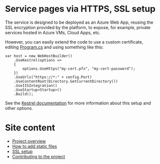 Service pages via HTTPS, SSL setup
==================================

The service is designed to be deployed as an Azure Web App, reusing the
SSL encryption provided by the platform, to expose, for example, private
services hosted in Azure VMs, Cloud Apps, etc.

However, you can easily extend the code to use a custom certificate,
editing
[Program.cs](https://github.com/Azure/reverse-proxy-dotnet/blob/master/ProxyAgent/Program.cs)
and using something like this:

```
var host = new WebHostBuilder()
    .UseKestrel(options =>
    {
        options.UseHttps("my-cert.pfx", "my-cert-password");
    })
    .UseUrls("https://*:" + config.Port)
    .UseContentRoot(Directory.GetCurrentDirectory())
    .UseIISIntegration()
    .UseStartup<Startup>()
    .Build();
```

See the
[Kestrel documentation](https://docs.microsoft.com/en-us/aspnet/core/fundamentals/servers/kestrel)
for more information about this setup and other options.

Site content
============

* [Project overview](/)
* [How to add static files](add-static-files.md)
* [SSL setup](ssl-setup.md)
* [Contributing to the project](https://github.com/Azure/reverse-proxy-dotnet/blob/master/CONTRIBUTING.md)